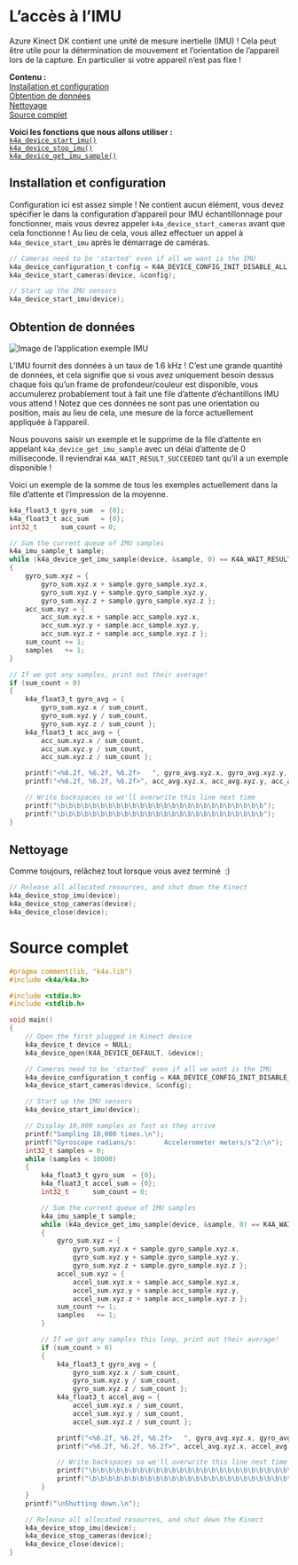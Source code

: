 # <a name="accessing-the-imu"></a>L’accès à l’IMU

Azure Kinect DK contient une unité de mesure inertielle (IMU) ! Cela peut être utile pour la détermination de mouvement et l’orientation de l’appareil lors de la capture. En particulier si votre appareil n’est pas fixe !

**Contenu :**  
[Installation et configuration](#Configuration-and-Setup)  
[Obtention de données](#Getting-Data)  
[Nettoyage](#Cleaning-Up)  
[Source complet](#Full-Source)  

**Voici les fonctions que nous allons utiliser :**  
[`k4a_device_start_imu()`](https://review.docs.microsoft.com/en-us/azurekinect/api/k4a-device-start-imu)  
[`k4a_device_stop_imu()`](https://review.docs.microsoft.com/en-us/azurekinect/api/k4a-device-stop-imu)  
[`k4a_device_get_imu_sample()`](https://review.docs.microsoft.com/en-us/azurekinect/api/k4a-device-get-imu-sample)  

## <a name="configuration-and-setup"></a>Installation et configuration

Configuration ici est assez simple ! Ne contient aucun élément, vous devez spécifier le dans la configuration d’appareil pour IMU échantillonnage pour fonctionner, mais vous devrez appeler `k4a_device_start_cameras` avant que cela fonctionne ! Au lieu de cela, vous allez effectuer un appel à `k4a_device_start_imu` après le démarrage de caméras.

```C
// Cameras need to be 'started' even if all we want is the IMU
k4a_device_configuration_t config = K4A_DEVICE_CONFIG_INIT_DISABLE_ALL;
k4a_device_start_cameras(device, &config);

// Start up the IMU sensors
k4a_device_start_imu(device);
```

## <a name="getting-data"></a>Obtention de données

![Image de l’application exemple IMU](img/IMU.png "Voici ce que nous allons créer un exemple !")

L’IMU fournit des données à un taux de 1.6 kHz ! C’est une grande quantité de données, et cela signifie que si vous avez uniquement besoin dessus chaque fois qu’un frame de profondeur/couleur est disponible, vous accumulerez probablement tout à fait une file d’attente d’échantillons IMU vous attend ! Notez que ces données ne sont pas une orientation ou position, mais au lieu de cela, une mesure de la force actuellement appliquée à l’appareil.

Nous pouvons saisir un exemple et le supprime de la file d’attente en appelant `k4a_device_get_imu_sample` avec un délai d’attente de 0 milliseconde. Il reviendrai `K4A_WAIT_RESULT_SUCCEEDED` tant qu’il a un exemple disponible !

Voici un exemple de la somme de tous les exemples actuellement dans la file d’attente et l’impression de la moyenne. 

```C
k4a_float3_t gyro_sum  = {0};
k4a_float3_t acc_sum   = {0};
int32_t      sum_count = 0;

// Sum the current queue of IMU samples
k4a_imu_sample_t sample;
while (k4a_device_get_imu_sample(device, &sample, 0) == K4A_WAIT_RESULT_SUCCEEDED)
{
    gyro_sum.xyz = { 
        gyro_sum.xyz.x + sample.gyro_sample.xyz.x, 
        gyro_sum.xyz.y + sample.gyro_sample.xyz.y, 
        gyro_sum.xyz.z + sample.gyro_sample.xyz.z };
    acc_sum.xyz = { 
        acc_sum.xyz.x + sample.acc_sample.xyz.x,  
        acc_sum.xyz.y + sample.acc_sample.xyz.y,  
        acc_sum.xyz.z + sample.acc_sample.xyz.z };
    sum_count += 1;
    samples   += 1;
}

// If we got any samples, print out their average!
if (sum_count > 0)
{
    k4a_float3_t gyro_avg = {
        gyro_sum.xyz.x / sum_count,
        gyro_sum.xyz.y / sum_count,
        gyro_sum.xyz.z / sum_count };
    k4a_float3_t acc_avg = {
        acc_sum.xyz.x / sum_count,
        acc_sum.xyz.y / sum_count,
        acc_sum.xyz.z / sum_count };

    printf("<%6.2f, %6.2f, %6.2f>   ", gyro_avg.xyz.x, gyro_avg.xyz.y, gyro_avg.xyz.z);
    printf("<%6.2f, %6.2f, %6.2f>", acc_avg.xyz.x, acc_avg.xyz.y, acc_avg.xyz.z);

    // Write backspaces so we'll overwrite this line next time
    printf("\b\b\b\b\b\b\b\b\b\b\b\b\b\b\b\b\b\b\b\b\b\b\b\b\b\b");
    printf("\b\b\b\b\b\b\b\b\b\b\b\b\b\b\b\b\b\b\b\b\b\b\b\b\b\b");
}
```

## <a name="cleaning-up"></a>Nettoyage

Comme toujours, relâchez tout lorsque vous avez terminé  :)

```C
// Release all allocated resources, and shut down the Kinect
k4a_device_stop_imu(device);
k4a_device_stop_cameras(device);
k4a_device_close(device);
```

# <a name="full-source"></a>Source complet

```C
#pragma comment(lib, "k4a.lib")
#include <k4a/k4a.h>

#include <stdio.h>
#include <stdlib.h>

void main()
{
    // Open the first plugged in Kinect device
    k4a_device_t device = NULL;
    k4a_device_open(K4A_DEVICE_DEFAULT, &device);

    // Cameras need to be 'started' even if all we want is the IMU
    k4a_device_configuration_t config = K4A_DEVICE_CONFIG_INIT_DISABLE_ALL;
    k4a_device_start_cameras(device, &config);

    // Start up the IMU sensors
    k4a_device_start_imu(device);

    // Display 10,000 samples as fast as they arrive
    printf("Sampling 10,000 times.\n");
    printf("Gyroscope radians/s:       Accelerometer meters/s^2:\n");
    int32_t samples = 0;
    while (samples < 10000)
    {
        k4a_float3_t gyro_sum  = {0};
        k4a_float3_t accel_sum = {0};
        int32_t      sum_count = 0;

        // Sum the current queue of IMU samples
        k4a_imu_sample_t sample;
        while (k4a_device_get_imu_sample(device, &sample, 0) == K4A_WAIT_RESULT_SUCCEEDED)
        {
            gyro_sum.xyz = { 
                gyro_sum.xyz.x + sample.gyro_sample.xyz.x, 
                gyro_sum.xyz.y + sample.gyro_sample.xyz.y, 
                gyro_sum.xyz.z + sample.gyro_sample.xyz.z };
            accel_sum.xyz = { 
                accel_sum.xyz.x + sample.acc_sample.xyz.x,  
                accel_sum.xyz.y + sample.acc_sample.xyz.y,  
                accel_sum.xyz.z + sample.acc_sample.xyz.z };
            sum_count += 1;
            samples   += 1;
        }

        // If we got any samples this loop, print out their average!
        if (sum_count > 0)
        {
            k4a_float3_t gyro_avg = {
                gyro_sum.xyz.x / sum_count,
                gyro_sum.xyz.y / sum_count,
                gyro_sum.xyz.z / sum_count };
            k4a_float3_t accel_avg = {
                accel_sum.xyz.x / sum_count,
                accel_sum.xyz.y / sum_count,
                accel_sum.xyz.z / sum_count };

            printf("<%6.2f, %6.2f, %6.2f>   ", gyro_avg.xyz.x, gyro_avg.xyz.y, gyro_avg.xyz.z);
            printf("<%6.2f, %6.2f, %6.2f>", accel_avg.xyz.x, accel_avg.xyz.y, accel_avg.xyz.z);

            // Write backspaces so we'll overwrite this line next time
            printf("\b\b\b\b\b\b\b\b\b\b\b\b\b\b\b\b\b\b\b\b\b\b\b\b\b\b");
            printf("\b\b\b\b\b\b\b\b\b\b\b\b\b\b\b\b\b\b\b\b\b\b\b\b\b\b");
        }
    }
    printf("\nShutting down.\n");

    // Release all allocated resources, and shut down the Kinect
    k4a_device_stop_imu(device);
    k4a_device_stop_cameras(device);
    k4a_device_close(device);
}
```